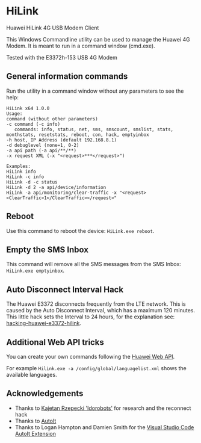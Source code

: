 # HiLink
Huawei HiLink 4G USB Modem Client

This Windows Commandline utility can be used to manage the Huawei 4G Modem.
It is meant to run in a command window (cmd.exe).

Tested with the E3372h-153 USB 4G Modem

## General information commands
Run the utility in a command window without any parameters to see the help:

    HiLink x64 1.0.0                                                                                                    
    Usage:                                                                                                              
    command (without other parameters)                                                                                  
    -c command (-c info)                                                                                                
       commands: info, status, net, sms, smscount, smslist, stats, monthstats, resetstats, reboot, con, hack, emptyinbox
    -h host, IP Address (default 192.168.8.1)                                                                           
    -d debuglevel (none=1, 0-2)                                                                                         
    -a api path (-a api/**/**)                                                                                          
    -x request XML (-x "<request>***</request>")                                                                        
                                                                                                                        
    Examples:                                                                                                           
    HiLink info                                                                                                         
    HiLink -c info                                                                                                      
    HiLink -d -c status                                                                                                 
    HiLink -d 2 -a api/device/information                                                                               
    HiLink -a api/monitoring/clear-traffic -x "<request><ClearTraffic>1</ClearTraffic></request>"                       

## Reboot
Use this command to reboot the device: `HiLink.exe reboot`.

## Empty the SMS Inbox
This command will remove all the SMS messages from the SMS Inbox: `HiLink.exe emptyinbox`.

## Auto Disconnect Interval Hack

The Huawei E3372 disconnects frequently from the LTE network. This is caused by the Auto Disconnect Interval, which has a maximum 120 minutes. This little hack sets the Interval to 24 hours, for the explanation see: 
[hacking-huawei-e3372-hilink](https://blog.idorobots.org/entries/hacking-huawei-e3372-hilink..html).

## Additional Web API tricks

You can create your own commands following the [Huawei Web API](https://blog.hqcodeshop.fi/archives/259-Huawei-E5186-AJAX-API.html).

For example `Hilink.exe -a /config/global/languagelist.xml` shows the available languages.

## Acknowledgements

* Thanks to [Kajetan Rzepecki 'Idorobots'](https://github.com/Idorobots) for research and the reconnect hack
* Thanks to [AutoIt](https://www.autoitscript.com)
* Thanks to Logan Hampton and Damien Smith for the [Visual Studio Code AutoIt Extension](https://github.com/loganch/AutoIt-VSCode)
